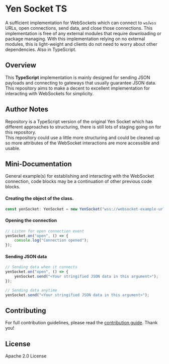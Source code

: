 # Yen Socket TS
A sufficient implementation for WebSockets which can connect to `ws`/`wss` URLs, open connections, send data, and close those connections. This implementation is free of any external modules that require downloading or package managing. With this implementation relying on no external modules, this is light-weight and clients do not need to worry about other dependencies. Also in TypeScript.

## Overview
This __TypeScript__ implementation is mainly designed for sending JSON payloads and connecting to gateways that usually guarantee JSON data. This repository aims to make a decent to excellent implementation for interacting with WebSockets for simplicity.

## Author Notes
Repository is a TypeScript version of the original Yen Socket which has different approaches to structuring, there is still lots of staging going on for this repository.   
This repository could use a little more structuring and could be cleaned up so more attributes of the WebSocket interactions are more accessible and usable.

## Mini-Documentation
General example(s) for establishing and interacting with the WebSocket connection, code blocks may be a continuation of other previous code blocks.

#### Creating the object of the class.
```js
const yenSocket: YenSocket = new YenSocket("wss://websocket-example-url.net/");
```       

#### Opening the connection
```js
// Listen for open connection event
yenSocket.on("open", () => {
    console.log("Connection opened");
});
```    

#### Sending JSON data
```js
// Sending data when it connects
yenSocket.on("open", () => {
    yenSocket.send("<Your stringified JSON data in this argument>");
});

// Sending data anytime
yenSocket.send("<Your stringified JSON data in this argument>");
```


## Contributing
For full contribution guidelines, please read the [contribution guide](CONTRIBUTING.md). Thank you!

## License
Apache 2.0 License
